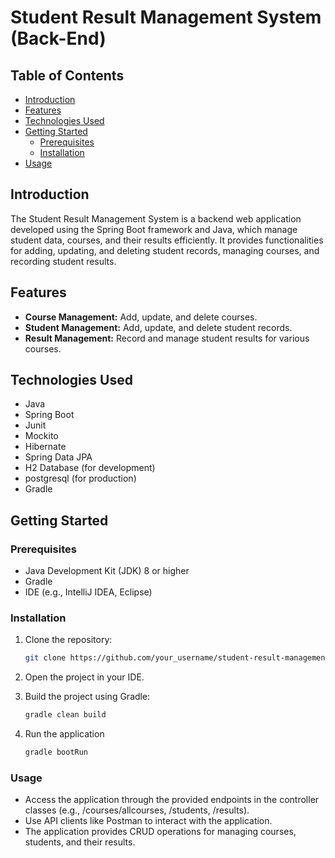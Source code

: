 # Student Result Management System (Back-End)


## Table of Contents

- [Introduction](#introduction)
- [Features](#features)
- [Technologies Used](#technologies-used)
- [Getting Started](#getting-started)
  - [Prerequisites](#prerequisites)
  - [Installation](#installation)
- [Usage](#usage)

## Introduction

The Student Result Management System is a backend web application developed using the Spring Boot framework and Java, which manage student data, courses, and their results efficiently. It provides functionalities for adding, updating, and deleting student records, managing courses, and recording student results.

## Features

- **Course Management:** Add, update, and delete courses.
- **Student Management:** Add, update, and delete student records.
- **Result Management:** Record and manage student results for various courses.

## Technologies Used

- Java
- Spring Boot
- Junit
- Mockito
- Hibernate
- Spring Data JPA
- H2 Database (for development)
- postgresql (for production)
- Gradle

## Getting Started

### Prerequisites

- Java Development Kit (JDK) 8 or higher
- Gradle
- IDE (e.g., IntelliJ IDEA, Eclipse)

### Installation

1. Clone the repository:

   ```bash
   git clone https://github.com/your_username/student-result-management-system.git
   
2. Open the project in your IDE.
   
3. Build the project using Gradle:
   ```bash
   gradle clean build
   
4. Run the application
    ```bash
    gradle bootRun

### Usage

- Access the application through the provided endpoints in the controller classes (e.g., /courses/allcourses, /students, /results).
- Use API clients like Postman to interact with the application.
- The application provides CRUD operations for managing courses, students, and their results.
